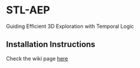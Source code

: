 # STL-AEP
Guiding Efficient 3D Exploration with Temporal Logic

## Installation Instructions
Check the wiki page [here](https://github.com/danielduberg/STL-AEP/wiki/Installation-Instructions)

